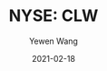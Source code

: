 ---
type: "report"
paper: "CLW_Yewen_Wang.pdf"
author: "Yewen Wang"
company: "Clearwater Paper Corporation"
date: "2021-02-18"
summary: "Clearwater Paper Corporation (CLW) is a US manufacturer and supplier of private label tissue products and bleached paperboard distributed domestically and internationally. The business is organized into two segments: Consumer Products and Pulp and Paperboard.​"
title: "NYSE: CLW"
---